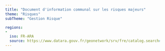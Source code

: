 ```yaml
---
title: "Document d'information communal sur les risques majeurs"
theme: "Risques"
subTheme: "Gestion Risque"

regions:
-
  iso: FR-ARA
  source: https://www.datara.gouv.fr/geonetwork/srv/fre/catalog.search#/search?resultType=details&sortBy=relevance&from=1&to=20&fast=index&_content_type=json&any=Document d'information communal sur les risques majeurs
---
```

